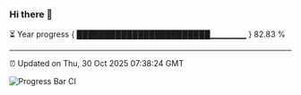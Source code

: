 ### Hi there 👋

⏳ Year progress { ████████████████████████▁▁▁▁▁▁ } 82.83 %

---

⏰ Updated on Thu, 30 Oct 2025 07:38:24 GMT

![Progress Bar CI](https://github.com/IshwaranRudhara/GIT-ACTION/workflows/Progress%20Bar%20CI/badge.svg)
